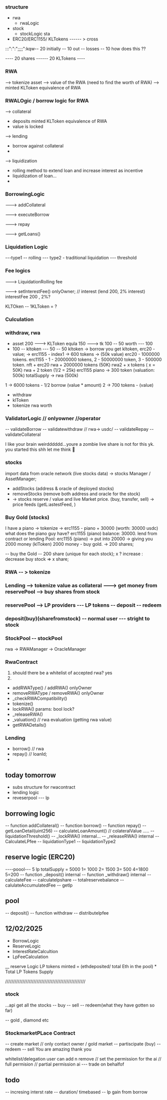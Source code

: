 ### structure

- rwa
  - rwaLogic
- stock
  - stockLogic
    sta
- ERC20/ERC1155/ KLTokens ------ > cross

:::":":";;;;":kqw-- 20 initially
-- 10 out -- losses
-- 10 how does this ??

---- 20 shares ------ 20 KLTokens ----

### RWA

--> tokenize asset
--> value of the RWA (need to find the worth of RWA)
--> minted KLToken equivalence of RWA

### RWALOgic / borrow logic for RWA

--> collateral

- deposits minted KLToken equivalence of RWA
- value is locked

--> lending

- borrow against collateral
-

--> liquidization

- rolling method to extend loan and increase interest as incentive
- liquidization of loan...
-

### BorrowingLogic

---> addCollateral

---> executeBorrow

---> repay

---> getLoans()

### Liquidation Logic

---type1 -- rolling
--- type2 - traditional liquidation
--- threshold

### Fee logics

---> LiquidationRolling fee

---> setInterestFee() onlyOwner; // interest (lend 200, 2% interest) interestFee
200 , 2%?

KLTOken -- 1KLToken = ?

### Culculation

### withdraw, rwa

- asset 200 ---> KLToken equla 150 ---> tk 100 -- 50 worth --- 100
- 100 -- kltoken --- 50 -- 50
  kltoken -> borrow you get kltoken,
  erc20 - value; ->
  erc1155 - index1 -> 600 tokens -> (50k value)
  erc20 - 1000000 tokens.
  erc1155 - 1 - 20000000 tokens,
  2 - 50000000 token,
  3 - 500000 token.
  nft + erc20
  rwa + 2000000 tokens (50K)
  rwa2 + x tokens ( x = 50K)
  rwa + 2 token (1/2 = 25k)
  erc1155 piano -> 300 token (valuation: 500k) totalSupply -> rwa (500k)

1 -> 6000 tokens - 1/2 borrow (value \* amount)
2 -> 700 tokens - (value)

- withdraw
- klToken
- tokenize rwa worth

### ValidatorLogic // onlyowner //operator

-- validateBorrow
-- validatewithdraw // rwa-> usdc/
-- validateRepay
-- validateCollateral

I like your brain weirdddddd...youre a zombie
live share is not for this yk. you started this shh let me think 🤫

### stocks

import data from oracle network (live stocks data)
-> stocks Manager / AssetManager;

- addStocks (address & oracle of deployed stocks)
- removeStocks (remove both address and oracle for the stock)
- -> stocks reserve / value and live Market price. (buy, transfer, sell)
  -> price feeds (getL:astestFeed, )

### Buy Gold (stocks)

I have a piano -> tokenize -> erc1155 - piano + 30000 (worth: 30000 usdc)
what does the piano guy have? erc1155 (piano) balance: 30000.
lend from contract or lending Pool: erc1155 (piano) -> put into 20000 -> giving you 2000 money (klToken)
2000 money - buy gold. -> 200 shares;

-- buy the Gold -- 200 share (unique for each stock); x ? increase : decrease
buy stock => x share;

### RWA -- > tokenize

### Lending --> tokenize value as collateral ---> get money from reservePool --> buy shares from stock

### reservePool --> LP providers --- LP tokens -- deposit -- redeem

### deposit(buy)(sharefromstock) -- normal user --- stright to stock

### StockPool -- stockPool

rwa -> RWAManager -> OracleManager

### RwaContract

1. should there be a whitelist of accepted rwa? yes
2.

- addRWAType() / addRWA() onlyOwner
- removeRWAType / removeRWA() onlyOwner
- \_checkRWACompatibility()
- tokenize()
- lockRWA() params: bool lock?
- \_releaseRWA()
- \_valuation() // rwa evaluation (getting rwa value)
- getRWADetails()

### Lending

- borrow() // rwa
- repay() // loanId;
-
## today tomorrow
- subs structure for rwacontract
- lending logic
- reveserpool --- lp

## borrowing logic
-- function addCollateral() 
-- function borrow()
-- function repay()
-- getLoanDetail(uint256)
-- calculateLoanAmount() // colateralValue .....
-- liquidationThreshold()
-- _lockRWA() internal...
-- _releaseRWA() internal
-- CalculateLPfee
-- liquidationType1
-- liquidationType2

## reserve logic (ERC20)
----poool--- 5 lp  totalSupply = 5000  1= 1000 2= 1500 3= 500 4=1800 5=200
-- function _deposit() internal
-- function _withdraw() internal
-- calculateFee
-- calculatelpshare
-- totalreservebalance
-- calulateAccumulatedFee
-- getlp

## pool
-- deposit()
-- function withdraw
-- distributelpfee
        

## 12/02/2025
- BorrowLogic
- ReserveLogic
- InterestRateCalcultion
- LpFeeCalculation


__ reserve Logic 
LP tokens minted = (ethdeposited/ total Eth in the pool) * Total LP Tokens Supply

///////////////////////////////////////////////////
### stock
...api
get all the stocks
-- buy
-- sell
-- redeem(what they have gotten so far)

-- gold , diamond etc

### StockmarketPLace Contract

-- create market // only contact owner / gold market
-- partiscipate (buy)
-- redeem 
-- sell 
You are amazing thank you 


whitelist/delegation
user can add n remove // set the permission for the ai
// full permision
// partial permission
ai --- trade on behalfof 

## todo
-- incresing interst rate
-- duration/ timebased 
-- lp gain from borrow

